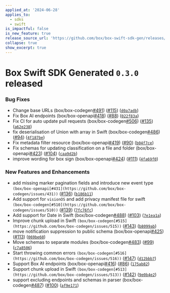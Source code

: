 ```yaml
---
applied_at: '2024-06-28'
applies_to:
  - sdks
  - swift
is_impactful: false
is_new_feature: true
release_source_url: 'https://github.com/box/box-swift-sdk-gen/releases/tag/0.3.0'
collapse: true
show_excerpt: true
---
```


# Box Swift SDK Generated `0.3.0` released

### Bug Fixes

* Change base URLs (box/box-codegen[#491][1]) ([#115][2]) ([`d0a7adb`][3])
* Fix Box AI endpoints (box/box-openapi[#418][4]) ([#88][5]) ([`022f83a`][6])
* Fix CI for auto update pull requests (box/box-codegen[#506][7]) ([#135][8]) ([`a62e238`][9])
* fix deserialisation of Union with array in Swift (box/box-codegen[#486][10]) ([#94][11]) ([`4f187be`][12])
* Fix metadata filter resource (box/box-openapi[#419][13]) ([#90][14]) ([`b04f7ce`][15])
* Fix schemas for updating classification on a file and folder (box/box-openapi[#423][16]) ([#104][17]) ([`caa9d2b`][18])
* improve wording for box sign (box/box-openapi[#424][19]) ([#111][20]) ([`4fa69f0`][21])

### New Features and Enhancements

* add missing marker pagination fields and introduce new event type `(box/box-openapi[#431](https://github.com/box/box-codegen/issues/431))` ([#136][22]) ([`b186b11`][23])
* Add support for `visionOS` and add privacy manifest file for swift `(box/box-codegen[#510](https://github.com/box/box-codegen/issues/510))` ([#139][24]) ([`7fc76fc`][25])
* Add support for Date in Swift (box/box-codegen[#488][26]) ([#103][27]) ([`7e1ea1a`][28])
* Improve chunk upload in Swift `(box/box-codegen[#515](https://github.com/box/box-codegen/issues/515))` ([#143][29]) ([`b8099ab`][30])
* move notification suppression to public schema (box/box-openapi[#425][31]) ([#113][32]) ([`069be60`][33])
* Move schemas to separate modules (box/box-codegen[#483][34]) ([#99][35]) ([`c7a8506`][36])
* Start throwing common errors `(box/box-codegen[#516](https://github.com/box/box-codegen/issues/516))` ([#147][37]) ([`d12bbb7`][38])
* Support Box AI endpoints (box/box-openapi[#416][39]) ([#86][40]) ([`175ab82`][41])
* Support chunk upload in Swift `(box/box-codegen[#513](https://github.com/box/box-codegen/issues/513))` ([#142][42]) ([`9e0b4e2`][43])
* support excluding endpoints and schemas in parser (box/box-codegen[#487][44]) ([#100][45]) ([`af9e171`][46])

[1]: https://github.com/box/box-codegen/issues/491

[2]: https://github.com/box/box-codegen/issues/115

[3]: https://github.com/box/box-codegen/commit/d0a7adb201c823313f0a5de25fa4fc5469590c97

[4]: https://github.com/box/box-codegen/issues/418

[5]: https://github.com/box/box-codegen/issues/88

[6]: https://github.com/box/box-codegen/commit/022f83aaa7fbe3f4292a06527875123ecc7b99f0

[7]: https://github.com/box/box-codegen/issues/506

[8]: https://github.com/box/box-codegen/issues/135

[9]: https://github.com/box/box-codegen/commit/a62e238534cb625dbc98cbe59c98939c78b74f4a

[10]: https://github.com/box/box-codegen/issues/486

[11]: https://github.com/box/box-codegen/issues/94

[12]: https://github.com/box/box-codegen/commit/4f187bed1e88c93c1258be8723a39b45129ff21f

[13]: https://github.com/box/box-codegen/issues/419

[14]: https://github.com/box/box-codegen/issues/90

[15]: https://github.com/box/box-codegen/commit/b04f7ceee9bca4f1f19d66401f38636e7737b4b1

[16]: https://github.com/box/box-codegen/issues/423

[17]: https://github.com/box/box-codegen/issues/104

[18]: https://github.com/box/box-codegen/commit/caa9d2b7d0a6c2728f543fa19acb7859f21fb5c9

[19]: https://github.com/box/box-codegen/issues/424

[20]: https://github.com/box/box-codegen/issues/111

[21]: https://github.com/box/box-codegen/commit/4fa69f01ca3a2a7fc8dcdc71cbecb03c469a83e6

[22]: https://github.com/box/box-codegen/issues/136

[23]: https://github.com/box/box-codegen/commit/b186b11a2c591cd4fdd3b50733750a7bb4ec94e9

[24]: https://github.com/box/box-codegen/issues/139

[25]: https://github.com/box/box-codegen/commit/7fc76fc1799db0a50ad22eb047d013c4597c5277

[26]: https://github.com/box/box-codegen/issues/488

[27]: https://github.com/box/box-codegen/issues/103

[28]: https://github.com/box/box-codegen/commit/7e1ea1af553cc8458eb9026c777608f7929e686d

[29]: https://github.com/box/box-codegen/issues/143

[30]: https://github.com/box/box-codegen/commit/b8099ab41ea5b8706e14285a0f9db2fd3c0a7a6d

[31]: https://github.com/box/box-codegen/issues/425

[32]: https://github.com/box/box-codegen/issues/113

[33]: https://github.com/box/box-codegen/commit/069be60613889b45b396bbe22262c5f8df32b158

[34]: https://github.com/box/box-codegen/issues/483

[35]: https://github.com/box/box-codegen/issues/99

[36]: https://github.com/box/box-codegen/commit/c7a85069544c28e2be918eafd9e240f39660ead3

[37]: https://github.com/box/box-codegen/issues/147

[38]: https://github.com/box/box-codegen/commit/d12bbb7d06bd3fcf39c31e316f1047065b56baac

[39]: https://github.com/box/box-codegen/issues/416

[40]: https://github.com/box/box-codegen/issues/86

[41]: https://github.com/box/box-codegen/commit/175ab82c18dc390bcd4c8e20aea8e405a2e31c4d

[42]: https://github.com/box/box-codegen/issues/142

[43]: https://github.com/box/box-codegen/commit/9e0b4e26a9283b5900ae0fe0fa858394b732f51b

[44]: https://github.com/box/box-codegen/issues/487

[45]: https://github.com/box/box-codegen/issues/100

[46]: https://github.com/box/box-codegen/commit/af9e171c101703c98ff9a53093d7fc9c306137d9
